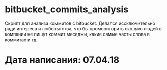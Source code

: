 # bitbucket_commits_analysis

Скрипт для анализа коммитов с bitbucket. Делался иссключительно ради интереса и любопытства, что бы промониторить сколько людей в компании не пишут коммит меседжи, какие самые часты слова в коммитах и тд.

# Дата написания: 07.04.18
